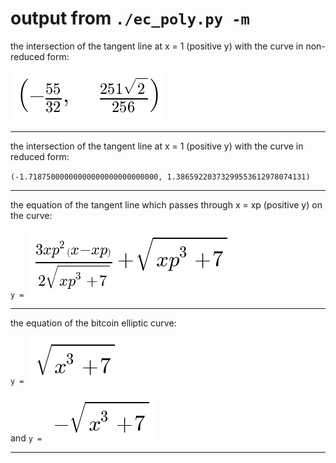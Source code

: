 # output from `./ec_poly.py -m`


the intersection of the tangent line at x = 1 (positive y) with the curve in
non-reduced form:

![\left ( - \frac{55}{](d10c843bf1.png)

-------------

the intersection of the tangent line at x = 1 (positive y) with the curve in reduced
form:

`(-1.71875000000000000000000000000, 1.38659220373299553612978074131)`

-------------

the equation of the tangent line which passes through x = xp (positive y) on the
curve:

`y = `![\frac{3 xp^{2} \left](7625e1c20a.png)

-------------

the equation of the bitcoin elliptic curve:

`y = `![\sqrt{x^{3} + 7}](8ec0febd09.png)


and `y = `![- \sqrt{x^{3} + 7}](bc02a1067b.png)

-------------
